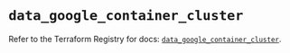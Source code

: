# `data_google_container_cluster`

Refer to the Terraform Registry for docs: [`data_google_container_cluster`](https://registry.terraform.io/providers/hashicorp/google-beta/6.2.0/docs/data-sources/google_container_cluster).

